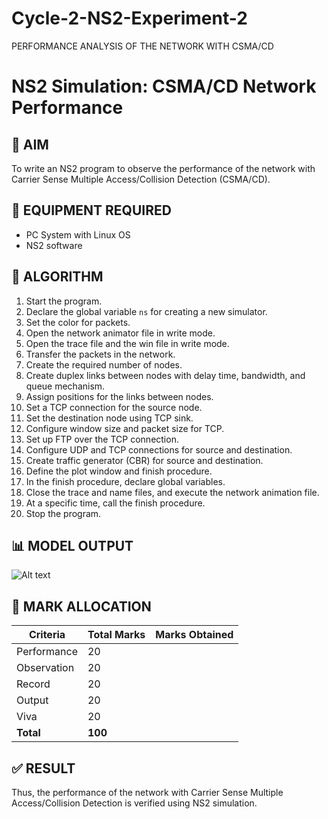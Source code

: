 # Cycle-2-NS2-Experiment-2
PERFORMANCE ANALYSIS OF THE NETWORK WITH CSMA/CD
# NS2 Simulation: CSMA/CD Network Performance

## 🎯 AIM
To write an NS2 program to observe the performance of the network with Carrier Sense Multiple Access/Collision Detection (CSMA/CD).

## 🧰 EQUIPMENT REQUIRED
- PC System with Linux OS  
- NS2 software

## 🧪 ALGORITHM

1. Start the program.  
2. Declare the global variable `ns` for creating a new simulator.  
3. Set the color for packets.  
4. Open the network animator file in write mode.  
5. Open the trace file and the win file in write mode.  
6. Transfer the packets in the network.  
7. Create the required number of nodes.  
8. Create duplex links between nodes with delay time, bandwidth, and queue mechanism.  
9. Assign positions for the links between nodes.  
10. Set a TCP connection for the source node.  
11. Set the destination node using TCP sink.  
12. Configure window size and packet size for TCP.  
13. Set up FTP over the TCP connection.  
14. Configure UDP and TCP connections for source and destination.  
15. Create traffic generator (CBR) for source and destination.  
16. Define the plot window and finish procedure.  
17. In the finish procedure, declare global variables.  
18. Close the trace and name files, and execute the network animation file.  
19. At a specific time, call the finish procedure.  
20. Stop the program.

## 📊 MODEL OUTPUT
![Alt text]("C:\Users\Latha\OneDrive\Pictures\Screenshots\CSMA_CD.png"/to/image.jpg)

## 📝 MARK ALLOCATION

| Criteria      | Total Marks | Marks Obtained |
|---------------|-------------|----------------|
| Performance   | 20          |                |
| Observation   | 20          |                |
| Record        | 20          |                |
| Output        | 20          |                |
| Viva          | 20          |                |
| **Total**     | **100**     |                |

## ✅ RESULT
Thus, the performance of the network with Carrier Sense Multiple Access/Collision Detection is verified using NS2 simulation.
